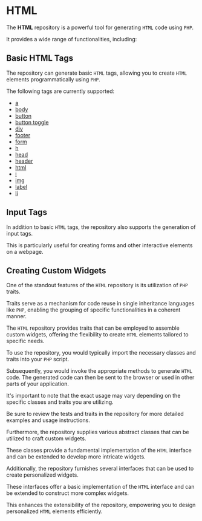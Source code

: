 # HTML

The **HTML** repository is a powerful tool for generating `HTML` code using `PHP`.

It provides a wide range of functionalities, including:

## Basic HTML Tags

The repository can generate basic `HTML` tags, allowing you to create `HTML` elements programmatically using `PHP`.

The following tags are currently supported:

- [a](/docs/tag/A.md)
- [body](/docs/tag/Body.md)
- [button](/docs/tag/Button.md)
- [button toggle](/docs/tag/ButtonToggle.md)
- [div](/docs/tag/Div.md)
- [footer](/docs/tag/Footer.md)
- [form](/docs/tag/Form.md)
- [h](/docs/tag/H.md)
- [head](/docs/tag/Head.md)
- [header](/docs/tag/Header.md)
- [html](/docs/tag/Html.md)
- [i](/docs/tag/I.md)
- [img](/docs/tag/Img.md)
- [label](/docs/tag/Label.md)
- [li](/docs/tag/Li.md)

## Input Tags

In addition to basic `HTML` tags, the repository also supports the generation of input tags.

This is particularly useful for creating forms and other interactive elements on a webpage.

## Creating Custom Widgets

One of the standout features of the `HTML` repository is its utilization of `PHP` traits.

Traits serve as a mechanism for code reuse in single inheritance languages like `PHP`, enabling the grouping of specific
functionalities in a coherent manner.

The `HTML` repository provides traits that can be employed to assemble custom widgets, offering the flexibility to
create `HTML` elements tailored to specific needs.

To use the repository, you would typically import the necessary classes and traits into your `PHP` script.

Subsequently, you would invoke the appropriate methods to generate `HTML` code. The generated code can then be sent to
the browser or used in other parts of your application.

It's important to note that the exact usage may vary depending on the specific classes and traits you are utilizing.

Be sure to review the tests and traits in the repository for more detailed examples and usage instructions.

Furthermore, the repository supplies various abstract classes that can be utilized to craft custom widgets.

These classes provide a fundamental implementation of the `HTML` interface and can be extended to develop more
intricate widgets.

Additionally, the repository furnishes several interfaces that can be used to create personalized widgets.

These interfaces offer a basic implementation of the `HTML` interface and can be extended to construct more complex
widgets.

This enhances the extensibility of the repository, empowering you to design personalized `HTML` elements efficiently.
